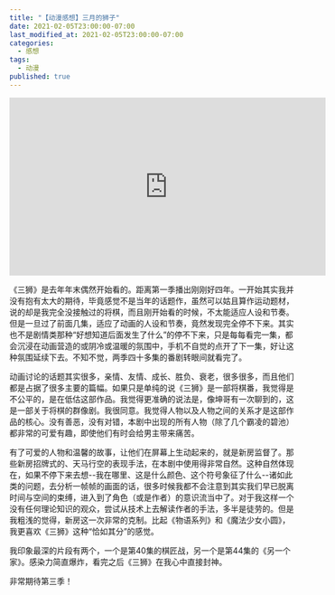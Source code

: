 ```yaml
---
title: "【动漫感想】三月的狮子"
date: 2021-02-05T23:00:00-07:00
last_modified_at: 2021-02-05T23:00:00-07:00
categories:
  - 感想
tags:
  - 动漫
published: true
---
```

<iframe width="560" height="315" src="https://www.youtube.com/embed/9tb0XrXrBBA?autoplay=1" frameborder="0" allow="accelerometer; autoplay; clipboard-write; encrypted-media; gyroscope; picture-in-picture" allowfullscreen></iframe>

《三狮》是去年年末偶然开始看的。距离第一季播出刚刚好四年。一开始其实我并没有抱有太大的期待，毕竟感觉不是当年的话题作，虽然可以姑且算作运动题材，说的却是我完全没接触过的将棋，而且刚开始看的时候，不太能适应人设和节奏。但是一旦过了前面几集，适应了动画的人设和节奏，竟然发现完全停不下来。其实也不是剧情类那种“好想知道后面发生了什么”的停不下来，只是每每看完一集，都会沉浸在动画营造的或阴冷或温暖的氛围中，手机不自觉的点开了下一集，好让这种氛围延续下去。不知不觉，两季四十多集的番剧转眼间就看完了。

动画讨论的话题其实很多，亲情、友情、成长、胜负、衰老，很多很多，而且他们都是占据了很多主要的篇幅。如果只是单纯的说《三狮》是一部将棋番，我觉得是不公平的，是在低估这部作品。我觉得更准确的说法是，像坤哥有一次聊到的，这是一部关于将棋的群像剧。我很同意。我觉得人物以及人物之间的关系才是这部作品的核心。没有善恶，没有对错，本剧中出现的所有人物（除了几个霸凌的碧池）都非常的可爱有趣，即使他们有时会给男主带来痛苦。

有了可爱的人物和温馨的故事，让他们在屏幕上生动起来的，就是新房监督了。那些新房招牌式的、天马行空的表现手法，在本剧中使用得非常自然。这种自然体现在，如果不停下来去想--我在哪里、这是什么颜色、这个符号象征了什么--诸如此类的问题，去分析一帧帧的画面的话，很多时候我都不会注意到其实我们早已脱离时间与空间的束缚，进入到了角色（或是作者）的意识流当中了。对于我这样一个没有任何理论知识的观众，尝试从技术上去解读作者的手法，多半是徒劳的。但是我粗浅的觉得，新房这一次非常的克制。比起《物语系列》和《魔法少女小圆》，我更喜欢《三狮》这种“恰如其分”的感觉。

我印象最深的片段有两个，一个是第40集的棋匠战，另一个是第44集的《另一个家》。感染力简直爆炸，看完之后《三狮》在我心中直接封神。

非常期待第三季！
